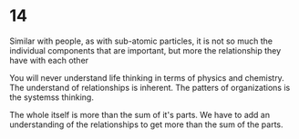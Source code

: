 # 14

Similar with people, as with sub-atomic particles, it is not so much the individual components that are important, but more the relationship they have with each other

You will never understand life thinking in terms of physics and chemistry. 
The understand of relationships is inherent. The patters of organizations is the systemss thinking.

The whole itself is more than the sum of it's parts.
We have to add an understanding of the relationships to get more than the sum of the parts.


